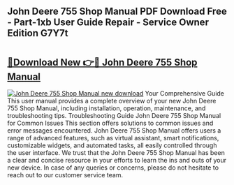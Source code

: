 ## John Deere 755 Shop Manual PDF Download Free - Part-1xb User Guide Repair - Service Owner Edition G7Y7t

# <h2><a href="http://bc90933.oget.top/?id=John+Deere+755+Shop+Manual">🔗Download New 👉🔴 John Deere 755 Shop Manual</a></h2>

[![John Deere 755 Shop Manual new download](https://i.imgur.com/5g1atiW.png)](http://bc90933.oget.top/?id=John+Deere+755+Shop+Manual)
Your Comprehensive Guide This user manual provides a complete overview of your new John Deere 755 Shop Manual, including installation, operation, maintenance, and troubleshooting tips. Troubleshooting Guide John Deere 755 Shop Manual for Common Issues This section offers solutions to common issues and error messages encountered. John Deere 755 Shop Manual offers users a range of advanced features, such as virtual assistant, smart notifications, customizable widgets, and automated tasks, all easily controlled through the user interface. We trust that the John Deere 755 Shop Manual has been a clear and concise resource in your efforts to learn the ins and outs of your new device. In case of any queries or concerns, please do not hesitate to reach out to our customer service team.
